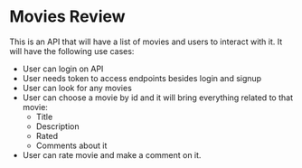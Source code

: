 # Movies Review

This is an API that will have a list of movies and users to interact with it.
It will have the following use cases:

- User can login on API
- User needs token to access endpoints besides login and signup
- User can look for any movies
- User can choose a movie by id and it will bring everything related to that movie:
  - Title
  - Description
  - Rated
  - Comments about it
- User can rate movie and make a comment on it.
